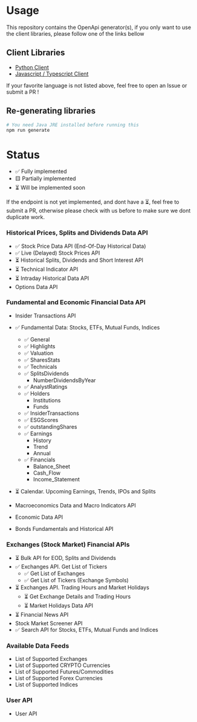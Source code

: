 # Usage

This repository contains the OpenApi generator(s), if you only want to use the client libraries, please follow one of
the links bellow

## Client Libraries

- [Python Client](https://github.com/GoPlan-Finance/eodhistoricaldata-openapi-python)
- [Javascript / Typescript Client](https://github.com/GoPlan-Finance/eodhistoricaldata-openapi-javascript)

If your favorite language is not listed above, feel free to open an Issue or submit a PR !

## Re-generating libraries

```bash
# You need Java JRE installed before running this
npm run generate
```

# Status

- ✅ Fully implemented
- 🟨 Partially implemented
- ⏳ Will be implemented soon

If the endpoint is not yet implemented, and dont have a ⏳, feel free to submit a PR, otherwise please check with us before to make sure we dont duplicate work.

### Historical Prices, Splits and Dividends Data API

- ✅ Stock Price Data API (End-Of-Day Historical Data)
- ✅ Live (Delayed) Stock Prices API
- ⏳ Historical Splits, Dividends and Short Interest API
- ⏳ Technical Indicator API
- ⏳ Intraday Historical Data API
- Options Data API

### Fundamental and Economic Financial Data API

- Insider Transactions API
- ✅ Fundamental Data: Stocks, ETFs, Mutual Funds, Indices
   - ✅ General
   - ✅ Highlights
   - ✅ Valuation
   - ✅ SharesStats
   - ✅ Technicals
   - ✅ SplitsDividends
      - NumberDividendsByYear
   - ✅ AnalystRatings
   - ✅ Holders
      - Institutions
      - Funds
   - ✅ InsiderTransactions
   - ✅ ESGScores
   - ✅ outstandingShares
   - ✅ Earnings
      - History
      - Trend
      - Annual
   - ✅ Financials
      - Balance_Sheet
      - Cash_Flow
      - Income_Statement


- ⏳ Calendar. Upcoming Earnings, Trends, IPOs and Splits
- Macroeconomics Data and Macro Indicators API
- Economic Data API
- Bonds Fundamentals and Historical API

### Exchanges (Stock Market) Financial APIs

- ⏳ Bulk API for EOD, Splits and Dividends
- ✅ Exchanges API. Get List of Tickers
   - ✅ Get List of Exchanges
   - ✅ Get List of Tickers (Exchange Symbols)
- ⏳ Exchanges API. Trading Hours and Market Holidays
   - ⏳ Get Exchange Details and Trading Hours
   - ⏳ Market Holidays Data API
- ⏳ Financial News API
- Stock Market Screener API
- ✅ Search API for Stocks, ETFs, Mutual Funds and Indices

### Available Data Feeds

- List of Supported Exchanges
- List of Supported CRYPTO Currencies
- List of Supported Futures/Commodities
- List of Supported Forex Currencies
- List of Supported Indices

### User API

- User API
